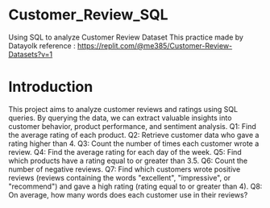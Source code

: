 ﻿# Customer_Review_SQL
Using SQL to analyze Customer Review Dataset
This practice made by Datayolk
reference : https://replit.com/@me385/Customer-Review-Datasets?v=1

# Introduction
This project aims to analyze customer reviews and ratings using SQL queries. By querying the data, we can extract valuable insights into customer behavior, product performance, and sentiment analysis.
Q1: Find the average rating of each product.
Q2: Retrieve customer data who gave a rating higher than 4.
Q3: Count the number of times each customer wrote a review.
Q4: Find the average rating for each day of the week.
Q5: Find which products have a rating equal to or greater than 3.5.
Q6: Count the number of negative reviews.
Q7: Find which customers wrote positive reviews (reviews containing the words "excellent", "impressive", or "recommend") and gave a high rating (rating equal to or greater than 4).
Q8: On average, how many words does each customer use in their reviews?
